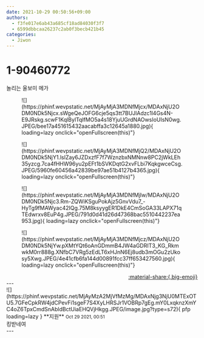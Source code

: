 ```yaml
---
date: 2021-10-29 00:50:56+09:00
authors:
  - f3fe017e6ab43a685cf18ad84030f3f7
  - 6599dbbcaa26237c2ab0f3becb421b45
categories:
  - Jiwon
---
```


# 1-90460772

<div class="post-container" markdown="1">
<div class="content-container md-sidebar__scrollwrap" markdown="1">

놀리는 울보미 메가 
<figure markdown="1">
![](https://phinf.wevpstatic.net/MjAyMjA3MDNfMjcx/MDAxNjU2ODM0NDk5Njcx.sWgeQeJOFG6cje5qs3tt7BUJlAdzc1l4Gs4N-E9JRskg.scwF1KqlBylTqlfMO5a4s18YjuUGrdNAOwsIoUIsN0wg.JPEG/bee17a451615432aacabffa3c12645a1880.jpg){ loading=lazy onclick="openFullscreen(this)"}
</figure>

<figure markdown="1">
![](https://phinf.wevpstatic.net/MjAyMjA3MDNfMjQ2/MDAxNjU2ODM0NDk5NjY1.lsIZay6JZDxzfF7f7WznzbxNMNnw8PC2jWkLEh35yzcg.7ca4fHHW96yu2pEFt1bSVKDqtG2xvFLbi7KqkgwceCsg.JPEG/5960fe60456a42839be97ae51b4127b4365.jpg){ loading=lazy onclick="openFullscreen(this)"}
</figure>

<figure markdown="1">
![](https://phinf.wevpstatic.net/MjAyMjA3MDNfMjIw/MDAxNjU2ODM0NDk5Njc3.Rm-ZQWiKSguPokAjz5GnvVdu7_-HyTg9fMAWyac42IQg.75M8ksyygER1DkE4CmSoGA33LAPX71qTEdwrxv8EuP4g.JPEG/791d0d41d26d47368bac5510442237ea953.jpg){ loading=lazy onclick="openFullscreen(this)"}
</figure>

<figure markdown="1">
![](https://phinf.wevpstatic.net/MjAyMjA3MDNfMjcz/MDAxNjU2ODM0NDk5NjYw.pXMtYQt6oAnGDmmB4JW4aGDRIT3_KG_RkmwkM0rr888g.XNfbC7VRg5zEdLT6xHJnN6Ej8udb3mOGu2zUkosy5Xwg.JPEG/4e41cfb6fa144d00891fcc37ff653427560.jpg){ loading=lazy onclick="openFullscreen(this)"}
</figure>


</div>
</div>

<div style="text-align: right;" markdown="1">
<a href="https://weverse.io/fromis9/fanpost/1-90460772" style="text-align: right;">:material-share:{.big-emoji}</a>
</div>
---

<div class="comments-container md-sidebar__scrollwrap" markdown="1">
<div class="comment" markdown="1">
<div class='id-container' markdown="1">
![](https://phinf.wevpstatic.net/MjAyMzA2MjVfMzMg/MDAxNjg3NjU0MTExOTU5.7GFeCpkRW4jdCPevFi1sgeF7S4XyLHRSJr1VOBRp7gEg.mY0LxqknzXmYC4oZ6TpxCmdSnAbldBctUiaEHQVjHkgg.JPEG/image.jpg?type=s72){ pfp loading=lazy }
**<span class="artist">지원</span>** <small>Oct 29 2021, 00:51</small><br>
</div>
<div class='comment-body' markdown="1">
킹받네여
</div>
</div>
</div>
---
